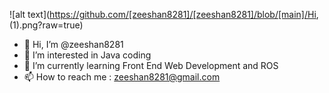 ![alt text](https://github.com/[zeeshan8281]/[zeeshan8281]/blob/[main]/Hi, (1).png?raw=true)
- 👋 Hi, I’m @zeeshan8281
- 👀 I’m interested in Java coding
- 🌱 I’m currently learning Front End Web Development and ROS
- 📫 How to reach me : zeeshan8281@gmail.com

<!---
zeeshan8281/zeeshan8281 is a ✨ special ✨ repository because its `README.md` (this file) appears on your GitHub profile.
You can click the Preview link to take a look at your changes.
--->

